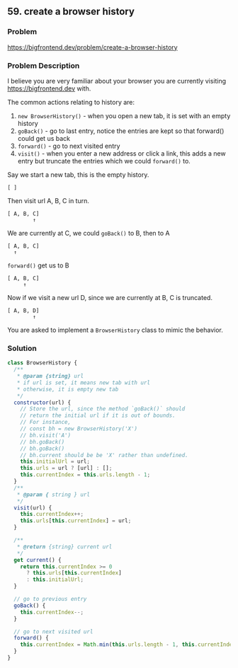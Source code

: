 ## 59. create a browser history

### Problem

https://bigfrontend.dev/problem/create-a-browser-history

### Problem Description

I believe you are very familiar about your browser you are currently visiting https://bigfrontend.dev with.

The common actions relating to history are:

1. `new BrowserHistory()` - when you open a new tab, it is set with an empty history
2. `goBack()` - go to last entry, notice the entries are kept so that forward() could get us back
3. `forward()` - go to next visited entry
4. `visit()` - when you enter a new address or click a link, this adds a new entry but truncate the entries which we could `forward()` to.

Say we start a new tab, this is the empty history.

```
[ ]
```

Then visit url A, B, C in turn.

```
[ A, B, C]
        ↑
```

We are currently at C, we could `goBack()` to B, then to A

```
[ A, B, C]
  ↑
```

`forward()` get us to B

```
[ A, B, C]
     ↑
```

Now if we visit a new url D, since we are currently at B, C is truncated.

```
[ A, B, D]
        ↑
```

You are asked to implement a `BrowserHistory` class to mimic the behavior.

### Solution

```js
class BrowserHistory {
  /**
   * @param {string} url
   * if url is set, it means new tab with url
   * otherwise, it is empty new tab
   */
  constructor(url) {
    // Store the url, since the method `goBack()` should
    // return the initial url if it is out of bounds.
    // For instance,
    // const bh = new BrowserHistory('X')
    // bh.visit('A')
    // bh.goBack()
    // bh.goBack()
    // bh.current should be be 'X' rather than undefined.
    this.initialUrl = url;
    this.urls = url ? [url] : [];
    this.currentIndex = this.urls.length - 1;
  }
  /**
   * @param { string } url
   */
  visit(url) {
    this.currentIndex++;
    this.urls[this.currentIndex] = url;
  }

  /**
   * @return {string} current url
   */
  get current() {
    return this.currentIndex >= 0
      ? this.urls[this.currentIndex]
      : this.initialUrl;
  }

  // go to previous entry
  goBack() {
    this.currentIndex--;
  }

  // go to next visited url
  forward() {
    this.currentIndex = Math.min(this.urls.length - 1, this.currentIndex + 1);
  }
}
```
